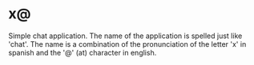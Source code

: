 # x@
Simple chat application.
The name of the application is spelled just like 'chat'. The name is a combination of the pronunciation of the letter 'x' in spanish and the '@' (at) character in english.
